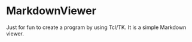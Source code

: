 # MarkdownViewer

Just for fun to create a program by using Tcl/TK.
It is a simple Markdown viewer.
